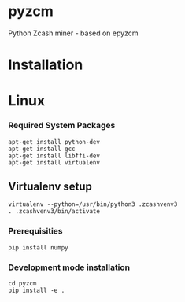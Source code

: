 # pyzcm

Python Zcash miner - based on epyzcm

# Installation

# Linux
### Required System Packages

```
apt-get install python-dev
apt-get install gcc
apt-get install libffi-dev
apt-get install virtualenv
```

## Virtualenv setup
```
virtualenv --python=/usr/bin/python3 .zcashvenv3
. .zcashvenv3/bin/activate
```

### Prerequisities
```
pip install numpy
```

### Development mode installation
```
cd pyzcm
pip install -e .
```
